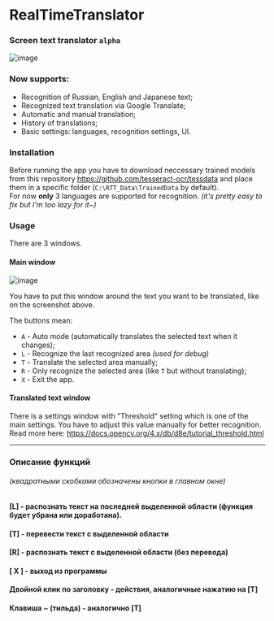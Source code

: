 # RealTimeTranslator
### Screen text translator `alpha` 

<!-- ![image](https://user-images.githubusercontent.com/35491968/202774868-cf49cf39-bd54-468e-a01e-df46ec8e8b1a.png) -->
![image](https://user-images.githubusercontent.com/35491968/202775116-b17ab47e-7e63-4c42-aa2f-5f0a6416284b.png)

### Now supports:
- Recognition of Russian, English and Japanese text;
- Recognized text translation via Google Translate;
- Automatic and manual translation;
- History of translations;
- Basic settings: languages, recognition settings, UI.

### Installation
Before running the app you have to download neccessary trained models from this repository https://github.com/tesseract-ocr/tessdata and place them in a specific folder (`C:\RTT_Data\TrainedData` by default).  
For now **only** 3 languages are supported for recognition. _(it's pretty easy to fix but I'm too lazy for it~)_

### Usage
There are 3 windows.

#### Main window
![image](https://user-images.githubusercontent.com/35491968/202778601-b45f75d3-9c20-4a54-b3b2-fe3d32d1846e.png)

You have to put this window around the text you want to be translated, like on the screenshot above.

The buttons mean:
- `A` - Auto mode (automatically translates the selected text when it changes);
- `L` - Recognize the last recognized area _(used for debug)_
- `T` - Translate the selected area manually;
- `R` - Only recognize the selected area (like `T` but without translating);
- `X` - Exit the app.

#### Translated text window



There is a settings window with "Threshold" setting which is one of the main settings. You have to adjust this value manually for better recognition. Read more here: https://docs.opencv.org/4.x/db/d8e/tutorial_threshold.html

---

### Описание функций  
###### (квадратными скобками обозначены кнопки в главном окне)
#### [L] - распознать текст на последней выделенной области (функция будет убрана или доработана).
#### [T] - перевести текст с выделенной области
#### [R] - распознать текст с выделенной области (без перевода)
#### [ X ] - выход из программы
#### Двойной клик по заголовку - действия, аналогичные нажатию на [T]
#### Клавиша ~ (тильда) - аналогично [T]

